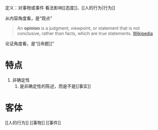 定义：对事物或事件
看法影响[[态度]]、[[人的行为|行为]]

从内容角度看，是“观点”
> An **opinion** is a judgment, viewpoint, or statement that is not conclusive, rather than facts, which are true statements.
> [Wikipedia](https://en.wikipedia.org/wiki/Opinion)

论证角度看，是“[[命题]]”
# 特点
1. 非确定性
	1. 是非确定性的陈述，而是不是[[事实]]
# 客体
[[人的行为]]
[[事物]]
[[事件]]
